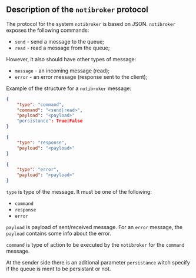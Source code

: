 ## Description of the `notibroker` protocol

The protocol for the system `notibroker` is based on JSON.
`notibroker` exposes the following commands:

- `send` - send a message to the queue;
- `read` - read a message from the queue;

However, it also should have other types of message:

- `message` - an incoming message (read);
- `error` - an error message (response sent to the client);

Example of the structure for a `notibroker` message:

```json
{
    "type": "command",
    "command": "<send|read>",
    "payload": "<payload>"
    "persistance": True|False
}
```
```json
{
    "type": "response",
    "payload": "<payload>"
}
```
```json
{
    "type": "error",
    "payload": "<payload>"
}
```

`type` is type of the message. It must be one of the following:
- `command`
- `response`
- `error`

`payload` is payload of sent/received message. For an `error` message, the `payload`
contains some info about the error.

`command` is type of action to be executed by the `notibroker` for the `command` message.

At the sender side there is an aditional parameter `persistance` witch specify if the queue is ment to be persistant or not.
